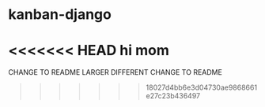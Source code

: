 # kanban-django


<<<<<<< HEAD
hi mom
=======
CHANGE TO README
LARGER DIFFERENT CHANGE TO README
>>>>>>> 18027d4bb6e3d04730ae9868661e27c23b436497
